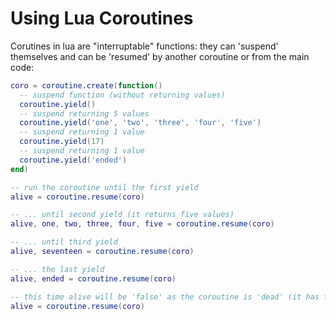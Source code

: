 # Using Lua Coroutines

Corutines in lua are "interruptable" functions: they can 'suspend' themselves and can be 'resumed' by another coroutine or from the main code:

```lua
coro = coroutine.create(function()
  -- suspend function (without returning values)
  coroutine.yield()
  -- suspend returning 5 values
  coroutine.yield('one', 'two', 'three', 'four', 'five')
  -- suspend returning 1 value
  coroutine.yield(17)
  -- suspend returning 1 value
  coroutine.yield('ended')
end)

-- run the coroutine until the first yield
alive = coroutine.resume(coro)

-- ... until second yield (it returns five values)
alive, one, two, three, four, five = coroutine.resume(coro)

-- ... until third yield
alive, seventeen = coroutine.resume(coro)

-- ... the last yield
alive, ended = coroutine.resume(coro)

-- this time alive will be 'false' as the coroutine is 'dead' (it has finished its work)
alive = coroutine.resume(coro)
```
